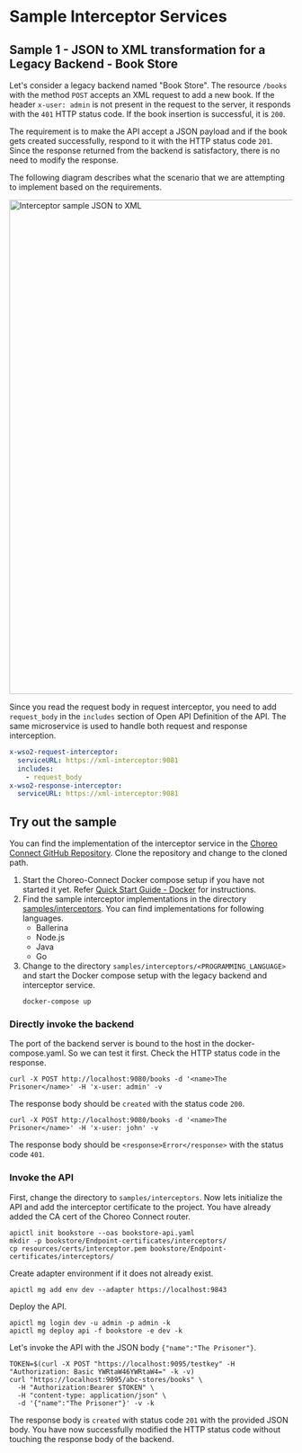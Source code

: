 # Sample Interceptor Services

## Sample 1 - JSON to XML transformation for a Legacy Backend - Book Store

Let's consider a legacy backend named "Book Store". The resource `/books` with the method `POST` accepts an XML
request to add a new book. If the header `x-user: admin` is not present in the request to the server, it responds
with the `401` HTTP status code. If the book insertion is successful, it is `200`.

The requirement is to make the API accept a JSON payload and if the book gets created successfully,
respond to it with the HTTP status code `201`. Since the response returned from the backend is satisfactory, there is no need to modify the response.

The following diagram describes what the scenario that we are attempting to implement based on the requirements.

<img src="{{base_path}}/assets/img/deploy/mgw/interceptor-example-json-to-xml.png" alt="Interceptor sample JSON to XML" width="880px"/>

Since you read the request body in request interceptor, you need to add `request_body` in the `includes` section of Open API Definition of the API.
The same microservice is used to handle both request and response interception.

```yaml
x-wso2-request-interceptor:
  serviceURL: https://xml-interceptor:9081
  includes:
    - request_body
x-wso2-response-interceptor:
  serviceURL: https://xml-interceptor:9081
```

## Try out the sample

You can find the implementation of the interceptor service in the [Choreo Connect GitHub Repository](https://github.com/wso2/product-microgateway).
Clone the repository and change to the cloned path.

1. Start the Choreo-Connect Docker compose setup if you have not started it yet. Refer [Quick Start Guide - Docker]({{base_path}}/deploy-and-publish/deploy-on-gateway/choreo-connect/getting-started/deploy/cc-on-docker-with-api-controller/#quick-start-guide-docker) for instructions.
2. Find the sample interceptor implementations in the directory [samples/interceptors](https://github.com/wso2/product-microgateway/tree/main/samples/interceptors#readme).
   You can find implementations for following languages.
      - Ballerina
      - Node.js
      - Java
      - Go
4. Change to the directory `samples/interceptors/<PROGRAMMING_LANGUAGE>` and start the Docker compose setup with the legacy backend and interceptor service.
    ```shell
    docker-compose up
    ```

### Directly invoke the backend

The port of the backend server is bound to the host in the docker-compose.yaml. So we can test it first.
Check the HTTP status code in the response.

```shell
curl -X POST http://localhost:9080/books -d '<name>The Prisoner</name>' -H 'x-user: admin' -v
```

The response body should be `created` with the status code `200`.

```shell
curl -X POST http://localhost:9080/books -d '<name>The Prisoner</name>' -H 'x-user: john' -v
```

The response body should be `<response>Error</response>` with the status code `401`.

### Invoke the API

First, change the directory to `samples/interceptors`.
Now lets initialize the API and add the interceptor certificate to the project. You have already added the CA cert of the Choreo Connect router.
```shell
apictl init bookstore --oas bookstore-api.yaml
mkdir -p bookstore/Endpoint-certificates/interceptors/
cp resources/certs/interceptor.pem bookstore/Endpoint-certificates/interceptors/
```

Create adapter environment if it does not already exist.
```shell
apictl mg add env dev --adapter https://localhost:9843 
```

Deploy the API.
```shell
apictl mg login dev -u admin -p admin -k
apictl mg deploy api -f bookstore -e dev -k
```

Let's invoke the API with the JSON body `{"name":"The Prisoner"}`.

```shell
TOKEN=$(curl -X POST "https://localhost:9095/testkey" -H "Authorization: Basic YWRtaW46YWRtaW4=" -k -v)
curl "https://localhost:9095/abc-stores/books" \
  -H "Authorization:Bearer $TOKEN" \
  -H "content-type: application/json" \
  -d '{"name":"The Prisoner"}' -v -k
```

The response body is `created` with status code `201` with the provided JSON body. You have now successfully modified the HTTP status code without touching the
response body of the backend.
